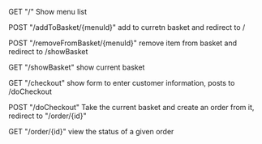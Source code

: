 

GET "/"
Show menu list

POST "/addToBasket/{menuId}" 
add to curretn basket and redirect to /

POST "/removeFromBasket/{menuId}" 
remove item from basket and redirect to /showBasket

GET "/showBasket"
show current basket

GET "/checkout"
show form to enter customer information, posts to /doCheckout

POST "/doCheckout"
Take the current basket and create an order from it, redirect to "/order/{id}"

GET "/order/{id}"
view the status of a given order


